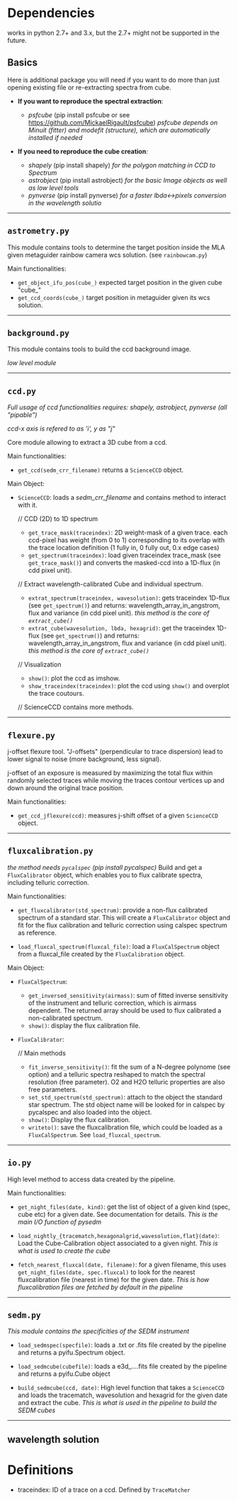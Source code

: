 # Dependencies

works in python 2.7+ and 3.x, but the 2.7+ might not be supported in the future. 

## Basics

Here is additional package you will need if you want to do more than just opening existing file or re-extracting spectra from cube. 

- **If you want to reproduce the spectral extraction**:
   - *psfcube* (pip install psfcube or see https://github.com/MickaelRigault/psfcube) _psfcube depends on Minuit (fitter) and modefit (structure), which are automatically installed if needed_

- **If you need to reproduce the cube creation**:
   - *shapely* (pip install shapely) _for the polygon matching in CCD to Spectrum_  
   - *astrobject* (pip install astrobject) _for the basic Image objects as well as low level tools_
   - *pynverse* (pip install pynverse) _for a faster lbda<->pixels conversion in the wavelength solutio_


***
## `astrometry.py`

This module contains tools to determine the target position inside the MLA given metaguider rainbow camera wcs solution.
(see `rainbowcam.py`)

Main functionalities:
- `get_object_ifu_pos(cube_)` expected target position in the given cube "cube_"
- `get_ccd_coords(cube_)` target position in metaguider given its wcs solution.

***
## `background.py`

This module contains tools to build the ccd background image. 

_low level module_


***
## `ccd.py`

_Full usage of ccd functionalities requires: shapely, astrobject, pynverse (all "pipable")_

_ccd-x axis is refered to as 'i', y as "j"_

Core module allowing to extract a 3D cube from a ccd. 

Main functionalities:
- `get_ccd(sedm_crr_filename)` returns a `ScienceCCD` object.

Main Object:
- `ScienceCCD`: loads a _sedm_crr_filename_ and contains method to interact with it.
   
   // CCD (2D) to 1D spectrum
   - `get_trace_mask(traceindex)`: 2D weight-mask of a given trace. each ccd-pixel has weight (from 0 to 1) corresponding to its overlap with the trace location definition (1 fully in, 0 fully out, 0.x edge cases)
   - `get_spectrum(traceindex)`: load given traceindex trace_mask (see `get_trace_mask()`) and converts the masked-ccd into a 1D-flux (in cdd pixel unit). 
   
   // Extract wavelength-calibrated Cube and individual spectrum.
   - `extrat_spectrum(traceindex, wavesolution)`: gets traceindex 1D-flux (see `get_spectrum()`) and returns: wavelength_array_in_angstrom, flux and variance (in cdd pixel unit). _this method is the core of `extract_cube()`_
   - `extrat_cube(wavesolution, lbda, hexagrid)`: get the traceindex 1D-flux (see `get_spectrum()`) and returns: wavelength_array_in_angstrom, flux and variance (in cdd pixel unit). _this method is the core of `extract_cube()`_
   
   // Visualization
   - `show()`: plot the ccd as imshow.
   - `show_traceindex(traceindex)`: plot the ccd using `show()` and overplot the trace coutours.

   // ScienceCCD contains more methods.

***
## `flexure.py`

j-offset flexure tool. 
"J-offsets" (perpendicular to trace dispersion) lead to lower signal to noise (more background, less signal).

j-offset of an exposure is measured by maximizing the total flux within randomly selected traces while moving the traces contour vertices up and down around the original trace position.

Main functionalities:
- `get_ccd_jflexure(ccd)`: measures j-shift offset of a given `ScienceCCD` object.

***
## `fluxcalibration.py`

_the method needs `pycalspec` (pip install pycalspec)_
Build and get a `FluxCalibrator` object, which enables you to flux calibrate spectra, including telluric correction.

Main functionalities:
- `get_fluxcalibrator(std_spectrum)`: provide a non-flux calibrated spectrum of a standard star. This will create a `FluxCalibrator` object and fit for the flux calibration and telluric correction using calspec spectrum as reference. 

- `load_fluxcal_spectrum(fluxcal_file)`: load a `FluxCalSpectrum` object from a fluxcal_file created by the `FluxCalibration` object.

Main Object:
- `FluxCalSpectrum`:
  - `get_inversed_sensitivity(airmass)`: sum of fitted inverse sensitivity of the instrument and telluric correction, which is airmass dependent. The returned array should be used to flux calibrated a non-calibrated spectrum. 
  - `show()`: display the flux calibration file.
  
  
- `FluxCalibrator`:

   // Main methods
   - `fit_inverse_sensitivity()`: fit the sum of a N-degree polynome (see option) and a telluric spectra reshaped to match the spectral resolution (free parameter). O2 and H2O telluric properties are also free parameters. 
   - `set_std_spectrum(std_spectrum)`: attach to the object the standard star spectrum. The std object name will be looked for in calspec by pycalspec and also loaded into the object.
   - `show()`: Display the flux calibration.
   - `writeto()`: save the fluxcalibration file, which could be loaded as a `FluxCalSpectrum`. See `load_fluxcal_spectrum`.
  
***
## `io.py`

High level method to access data created by the pipeline.

Main functionalities:
- `get_night_files(date, kind)`: get the list of object of a given kind (spec, cube etc) for a given date. See documentation for details. *This is the main I/O function of pysedm*

- `load_nightly_{tracematch,hexagonalgrid,wavesolution,flat}(date)`: Load the Cube-Calibration object associated to a given night. *This is what is used to create the cube*

- `fetch_nearest_fluxcal(date, filename)`: for a given filename, this uses `get_night_files(date, spec.fluxcal)` to look for the nearest fluxcalibration file (nearest in time) for the given date. *This is how fluxcalibration files are fetched by default in the pipeline*

***
## `sedm.py`

_This module contains the specificities of the SEDM instrument_


- `load_sedmspec(specfile)`: loads a .txt or .fits file created by the pipeline and returns a pyifu.Spectrum object.

- `load_sedmcube(cubefile)`: loads a e3d_....fits file created by the pipeline and returns a pyifu.Cube object

- `build_sedmcube(ccd, date)`: High level function that takes a `ScienceCCD` and loads the tracematch, wavesolution and hexagrid for the given date and extract the cube. *This is what is used in the pipeline to build the SEDM cubes*

***
## wavelength solution


# Definitions
- traceindex: ID of a trace on a ccd. Defined by `TraceMatcher`

